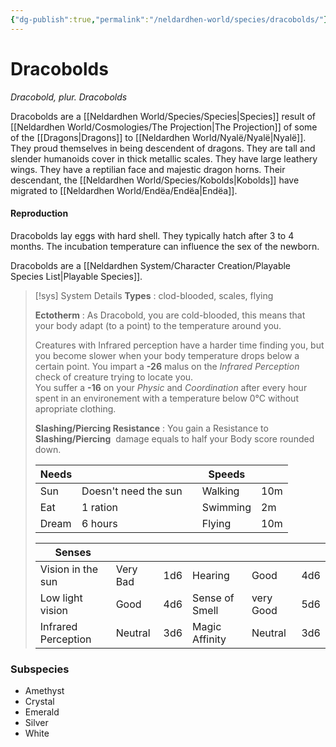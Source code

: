 ```yaml
---
{"dg-publish":true,"permalink":"/neldardhen-world/species/dracobolds/"}
---
```


# Dracobolds
*Dracobold, plur. Dracobolds*

Dracobolds are a [[Neldardhen World/Species/Species\|Species]]  result of [[Neldardhen World/Cosmologies/The Projection\|The Projection]] of some of the [[Dragons\|Dragons]] to [[Neldardhen World/Nyalë/Nyalë\|Nyalë]]. They proud themselves in being descendent of dragons. They are tall and slender humanoids cover in thick metallic scales. They have large leathery wings. They have a reptilian face and majestic dragon horns. Their descendant, the [[Neldardhen World/Species/Kobolds\|Kobolds]] have migrated to [[Neldardhen World/Endëa/Endëa\|Endëa]].
#### Reproduction
Dracobolds lay eggs with hard shell. They typically hatch after 3 to 4 months. The incubation temperature can influence the sex of the newborn.


Dracobolds are a [[Neldardhen System/Character Creation/Playable Species List\|Playable Species]].

 > [!sys] System Details
 > **Types** : clod-blooded, scales, flying
 > 
> **Ectotherm** : As Dracobold, you are cold-blooded, this means that your body adapt (to a point) to the temperature around you.
> 
> Creatures with Infrared perception have a harder time finding you, but you become slower when your body temperature drops below a certain point.
> You impart a **-26** malus on the _Infrared Perception_ check of creature trying to locate you.  
> You suffer a **-16** on your _Physic_ and _Coordination_ after every hour spent in an environement with a temperature below 0°C without apropriate clothing.
> 
> **Slashing/Piercing Resistance** : You gain a Resistance to **Slashing/Piercing**  damage equals to half your Body score rounded down.
> 
> | **Needs** |                      |     | **Speeds** |     |
> | --------- | -------------------- | --- | ---------- | --- |
> | Sun       | Doesn't need the sun |     | Walking    | 10m |
> | Eat       | 1 ration             |     | Swimming   | 2m  |
> | Dream     | 6 hours              |     | Flying     | 10m |
> 
> | **Senses**          |          |     |                |           |     |
> | ------------------- | -------- | --- | -------------- | --------- | --- |
> | Vision in the sun   | Very Bad | 1d6 | Hearing        | Good      | 4d6 |
> | Low light vision    | Good     | 4d6 | Sense of Smell | very Good | 5d6 |
> | Infrared Perception | Neutral  | 3d6 | Magic Affinity | Neutral   | 3d6 |
### Subspecies 
- Amethyst
- Crystal
- Emerald
- Silver
- White
